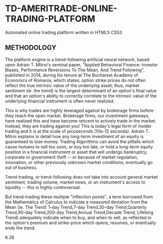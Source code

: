 # TD-AMERITRADE-ONLINE-TRADING-PLATFORM
Automated online trading platform written in HTML5 CSS3 

## METHODOLOGY

The platform engine is a trend-following artificial neural network, based upon Adrain T. Mitroi's seminal paper, 
"Applied Behavioral Finance: Investor Biases, Performance Reversions To The Mean, And Trend Following", 
published in 2014, during his tenure at The Bucharest Academy of Economics of Romania, 
which states: option strike prices do not often reflect the true intrinsic value of the underlying asset;
thus, market sentiment (ie. the trend) is the largest determinant 
of an option's final value and that an option's ability to correctly correlate to the intrinsic value 
of the underlying financial instrument is often never realized. 

This is why trades are highly leveraged against by brokerage firms before they reach the open market. 
Brokerage firms, our investment gateways, have realized this and have become reticent to actively trade in the market. 
Instead, they are trading against you!
This is today's legal form of insider trading and it is at the scale of picoseconds (10e-12 seconds).
Adrain T. Mitroi explains in detail how any long-term investment of an equity is guaranteed to lose money. 
Trading Algorithms can avoid the pitfalls which cause humans to sell too soon, or buy too late, or hold a long-term equity position in a financial
instrument or asset that will undergo bankruptcy, corporate or government theft -- or because of market regulation, innovation, 
or other previously unknown market conditions, eventually go out of business.  

Trend-trading, or trend-following does not take into account general market sentiment, trading volume, market news, or an instrument's access to liquidity -- 
this is highly controversial. 

But trend-trading these multiple "inflection points", a term borrowed from the Mathematics of Calculus to indicate a measured deviation from the Mean 
(ie. The Trend: 1-day Trend,7-day Trend,30-day Trend,Quarterly Trend,90-day Trend,200-day Trend,Annual Trend,Decade Trend, Lifelong Trend) 
adequately indicate when to buy, and when to sell, as reflected in the option's premium and strike-price 
which opens, resumes, or eventually ends the trend.

6.28
